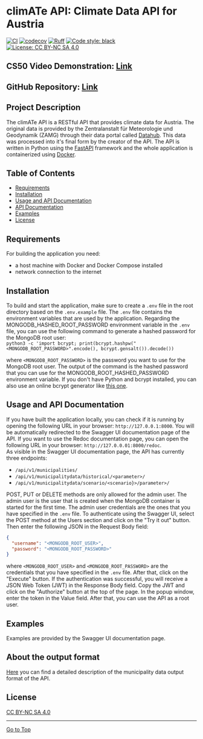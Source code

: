 # climATe API: Climate Data API for Austria

[![CI](https://github.com/ilgatto88/climate_api/actions/workflows/test.yml/badge.svg)](https://github.com/ilgatto88/climate_api/actions/workflows/test.yml) [![codecov](https://codecov.io/github/ilgatto88/climate_api/branch/master/graph/badge.svg?token=CG91QI9FRV)](https://codecov.io/github/ilgatto88/climate_api) [![Ruff](https://img.shields.io/endpoint?url=https://raw.githubusercontent.com/charliermarsh/ruff/main/assets/badge/v2.json)](https://github.com/astral-sh/ruff) [![Code style: black](https://img.shields.io/badge/code%20style-black-000000.svg)](https://github.com/psf/black)  
[![License: CC BY-NC SA 4.0](https://img.shields.io/badge/license-CC%20BY--NC--SA%204.0-orange)](https://creativecommons.org/licenses/by-nc-nd/4.0/legalcode)

## CS50 Video Demonstration: [Link](https://www.youtube.com/watch?v=TJLsOpyqeDY)

## GitHub Repository: [Link](https://github.com/ilgatto88/climate_api)

## Project Description

The climATe API is a RESTful API that provides climate data for Austria. The original data is provided by the Zentralanstalt für Meteorologie und Geodynamik (ZAMG) through their data portal called [Datahub](https://data.hub.zamg.ac.at/). This data was processed into it's final form by the creator of the API. The API is written in Python using the [FastAPI](https://fastapi.tiangolo.com/) framework and the whole application is containerized using [Docker](https://www.docker.com/).

## Table of Contents

- [Requirements](#requirements)
- [Installation](#installation)
- [Usage and API Documentation](#usage-and-api-documentation)
- [API Documentation](#api-documentation)
- [Examples](#examples)
- [License](#license)

## Requirements

For building the application you need:

- a host machine with Docker and Docker Compose installed
- network connection to the internet

## Installation

To build and start the application, make sure to create a `.env` file in the root directory based on the `.env.example` file. The `.env` file contains the environment variables that are used by the application. Regarding the MONGODB_HASHED_ROOT_PASSWORD environment variable in the `.env` file, you can use the following command to generate a hashed password for the MongoDB root user:  
`python3 -c 'import bcrypt; print(bcrypt.hashpw("<MONGODB_ROOT_PASSWORD>".encode(), bcrypt.gensalt()).decode())`

where `<MONGODB_ROOT_PASSWORD>` is the password you want to use for the MongoDB root user. The output of the command is the hashed password that you can use for the MONGODB_ROOT_HASHED_PASSWORD environment variable. If you don't have Python and bcrypt installed, you can also use an online bcrypt generator like [this one](https://bcrypt-generator.com/).

## Usage and API Documentation

If you have built the application locally, you can check if it is running by opening the following URL in your browser: `http://127.0.0.1:8000`. You will be automatically redirected to the Swagger UI documentation page of the API. If you want to use the Redoc documentation page, you can open the following URL in your browser: `http://127.0.0.01:8000/redoc`.  
As visible in the Swagger UI documentation page, the API has currently three endpoints:

- `/api/v1/municipalities/`
- `/api/v1/municipalitydata/historical/<parameter>/`
- `/api/v1/municipalitydata/scenario/<scenario}>/parameter>/`

POST, PUT or DELETE methods are only allowed for the admin user. The admin user is the user that is created when the MongoDB container is started for the first time. The admin user credentials are the ones that you have specified in the `.env` file. To authenticate using the Swagger UI, select the POST method at the Users section and click on the "Try it out" button. Then enter the following JSON in the Request Body field:

```json
{
  "username": "<MONGODB_ROOT_USER>",
  "password": "<MONGODB_ROOT_PASSWORD>"
}
```

where `<MONGODB_ROOT_USER>` and `<MONGODB_ROOT_PASSWORD>` are the credentials that you have specified in the `.env` file. After that, click on the "Execute" button. If the authentication was successful, you will receive a JSON Web Token (JWT) in the Response Body field. Copy the JWT and click on the "Authorize" button at the top of the page. In the popup window, enter the token in the Value field. After that, you can use the API as a root user.

## Examples

Examples are provided by the Swagger UI documentation page.

## About the output format

[Here](docs/climate_data.md) you can find a detailed description of the municipality data output format of the API.

## License

[CC BY-NC SA 4.0](LICENSE)

---

[Go to Top](#table-of-contents)
